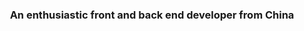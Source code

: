 <div>
   <a href="https://github.com/LanYu-Project-template/">
  </a>
</div>
<h1 align="center">
  <a href="https://blog.csdn.net/weixin_46283545?spm=1010.2135.3001.5343">
  </a>
</h1>
<h3 align="center">An enthusiastic front and back end developer from China</h3>
<p align="left">
  <a href="https://angular.io" target="_blank" rel="noreferrer">
     </a> 
  <a href="https://getbootstrap.com" target="_blank" rel="noreferrer"> 
     </a>
  <a href="https://codeigniter.com" target="_blank" rel="noreferrer">
     </a> 
  <a href="https://www.w3schools.com/css/" target="_blank" rel="noreferrer"> 
     </a> 
  <a href="https://flutter.dev" target="_blank" rel="noreferrer"> 
     </a> 
  <a href="https://www.w3.org/html/" target="_blank" rel="noreferrer"> 
     </a> 
  <a href="https://developer.mozilla.org/en-US/docs/Web/JavaScript" target="_blank" rel="noreferrer"> 
     </a> 
  <a href="https://reactjs.org/" target="_blank" rel="noreferrer">
     </a> 
  <a href="https://vuejs.org/" target="_blank" rel="noreferrer">
     </a> 
  <a href="https://reactnative.dev/" target="_blank" rel="noreferrer"> 
     </a>
  <a href="https://quasar.dev/" target="_blank" rel="noreferrer">
     </a>
  <a href="https://vuetifyjs.com/en/" target="_blank" rel="noreferrer"> 
     </a>
  <a href="https://sass-lang.com" target="_blank" rel="noreferrer">
     </a> 
  <a href="https://www.typescriptlang.org/" target="_blank" rel="noreferrer">
     </a>
  <a href="https://www.elastic.co" target="_blank" rel="noreferrer">
     </a>
  <a href="https://www.elastic.co" target="_blank" rel="noreferrer">
     </a>
  <a href="https://mariadb.org/" target="_blank" rel="noreferrer">
     </a>
 <a href="https://redis.com/" target="_blank" rel="noreferrer">
     </a>
  <a href="https://www.postgresql.org/" target="_blank" rel="noreferrer">
     </a>
  <a href="https://www.mysql.com/" target="_blank" rel="noreferrer">
     </a>
 <a href="https://www.rabbitmq.com/" target="_blank" rel="noreferrer">
     </a> 
  <a href="https://kubernetes.io/" target="_blank" rel="noreferrer"> 
     </a> 
  <a href="https://spring.io/" target="_blank" rel="noreferrer"> 
     </a>
  <a href="https://www.java.com" target="_blank" rel="noreferrer"> 
     </a>
 <a href="https://www.iso.org/home.html" target="_blank" rel="noreferrer"> 
     </a>
 <a href="https://isocpp.org/" target="_blank" rel="noreferrer"> 
    </a>
 <a href="https://docs.nestjs.com/" target="_blank" rel="noreferrer"> 
     </a>
 <a href="https://www.python.org/" target="_blank" rel="noreferrer"> 
     </a>
 <a href="https://www.php.net/" target="_blank" rel="noreferrer"> 
     </a>
  <a href="https://laravel.com/" target="_blank" rel="noreferrer"> 
     </a> 
  <a href="https://pugjs.org" target="_blank" rel="noreferrer"> 
     </a> 
  <a href="https://postman.com" target="_blank" rel="noreferrer"> 
     </a> 
  <a href="https://grafana.com" target="_blank" rel="noreferrer"> 
     </a> 
  <a href="https://www.jenkins.io" target="_blank" rel="noreferrer"> 
     </a> 
   <a href="https://www.apollographql.com/" target="_blank" rel="noreferrer"> 
     </a>
   <a href="https://gulpjs.com/" target="_blank" rel="noreferrer"> 
     </a>
   <a href="https://www.invisionapp.com/" target="_blank" rel="noreferrer"> 
     </a>	
   <a href="https://lucene.apache.org/solr/" target="_blank" rel="noreferrer">
      </a> 
</p>

